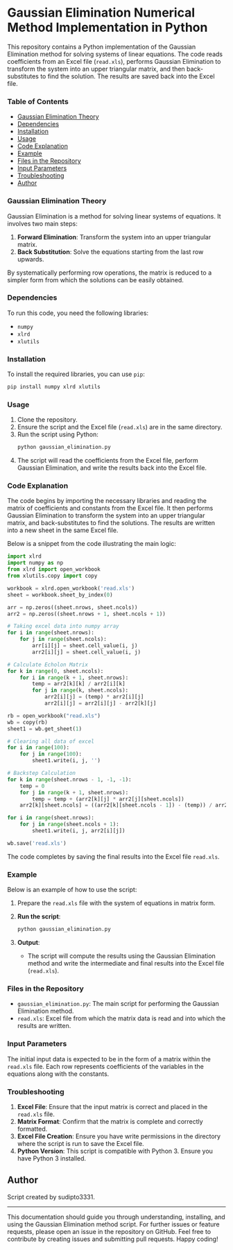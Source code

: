 # Gaussian Elimination Numerical Method Implementation in Python

This repository contains a Python implementation of the Gaussian Elimination method for solving systems of linear equations. The code reads coefficients from an Excel file (`read.xls`), performs Gaussian Elimination to transform the system into an upper triangular matrix, and then back-substitutes to find the solution. The results are saved back into the Excel file.

### Table of Contents
- [Gaussian Elimination Theory](#gaussian-elimination-theory)
- [Dependencies](#dependencies)
- [Installation](#installation)
- [Usage](#usage)
- [Code Explanation](#code-explanation)
- [Example](#example)
- [Files in the Repository](#files-in-the-repository)
- [Input Parameters](#input-parameters)
- [Troubleshooting](#troubleshooting)
- [Author](#author)

### Gaussian Elimination Theory
Gaussian Elimination is a method for solving linear systems of equations. It involves two main steps:

1. **Forward Elimination**: Transform the system into an upper triangular matrix.
2. **Back Substitution**: Solve the equations starting from the last row upwards.

By systematically performing row operations, the matrix is reduced to a simpler form from which the solutions can be easily obtained.

### Dependencies
To run this code, you need the following libraries:
- `numpy`
- `xlrd`
- `xlutils`

### Installation
To install the required libraries, you can use `pip`:
```sh
pip install numpy xlrd xlutils
```

### Usage
1. Clone the repository.
2. Ensure the script and the Excel file (`read.xls`) are in the same directory.
3. Run the script using Python:
    ```sh
    python gaussian_elimination.py
    ```
4. The script will read the coefficients from the Excel file, perform Gaussian Elimination, and write the results back into the Excel file.

### Code Explanation
The code begins by importing the necessary libraries and reading the matrix of coefficients and constants from the Excel file. It then performs Gaussian Elimination to transform the system into an upper triangular matrix, and back-substitutes to find the solutions. The results are written into a new sheet in the same Excel file.

Below is a snippet from the code illustrating the main logic:

```python
import xlrd
import numpy as np
from xlrd import open_workbook
from xlutils.copy import copy

workbook = xlrd.open_workbook('read.xls')
sheet = workbook.sheet_by_index(0)

arr = np.zeros((sheet.nrows, sheet.ncols))
arr2 = np.zeros((sheet.nrows + 1, sheet.ncols + 1))

# Taking excel data into numpy array
for i in range(sheet.nrows):
    for j in range(sheet.ncols):
        arr[i][j] = sheet.cell_value(i, j)
        arr2[i][j] = sheet.cell_value(i, j)

# Calculate Echolon Matrix
for k in range(0, sheet.ncols):
    for i in range(k + 1, sheet.nrows):
        temp = arr2[k][k] / arr2[i][k]
        for j in range(k, sheet.ncols):
            arr2[i][j] = (temp) * arr2[i][j]
            arr2[i][j] = arr2[i][j] - arr2[k][j]

rb = open_workbook("read.xls")
wb = copy(rb)
sheet1 = wb.get_sheet(1)

# Clearing all data of excel
for i in range(100):
    for j in range(100):
        sheet1.write(i, j, '')

# Backstep Calculation
for k in range(sheet.nrows - 1, -1, -1):
    temp = 0
    for j in range(k + 1, sheet.nrows):
        temp = temp + (arr2[k][j] * arr2[j][sheet.ncols])
    arr2[k][sheet.ncols] = ((arr2[k][sheet.ncols - 1]) - (temp)) / arr2[k][k]

for i in range(sheet.nrows):
    for j in range(sheet.ncols + 1):
        sheet1.write(i, j, arr2[i][j])

wb.save('read.xls')
```

The code completes by saving the final results into the Excel file `read.xls`.

### Example
Below is an example of how to use the script:

1. Prepare the `read.xls` file with the system of equations in matrix form.
2. **Run the script**:
    ```sh
    python gaussian_elimination.py
    ```

3. **Output**:
    - The script will compute the results using the Gaussian Elimination method and write the intermediate and final results into the Excel file (`read.xls`).

### Files in the Repository
- `gaussian_elimination.py`: The main script for performing the Gaussian Elimination method.
- `read.xls`: Excel file from which the matrix data is read and into which the results are written.

### Input Parameters
The initial input data is expected to be in the form of a matrix within the `read.xls` file. Each row represents coefficients of the variables in the equations along with the constants.

### Troubleshooting
1. **Excel File**: Ensure that the input matrix is correct and placed in the `read.xls` file.
2. **Matrix Format**: Confirm that the matrix is complete and correctly formatted.
3. **Excel File Creation**: Ensure you have write permissions in the directory where the script is run to save the Excel file.
4. **Python Version**: This script is compatible with Python 3. Ensure you have Python 3 installed.

## Author
Script created by sudipto3331.

---

This documentation should guide you through understanding, installing, and using the Gaussian Elimination method script. For further issues or feature requests, please open an issue in the repository on GitHub. Feel free to contribute by creating issues and submitting pull requests. Happy coding!
